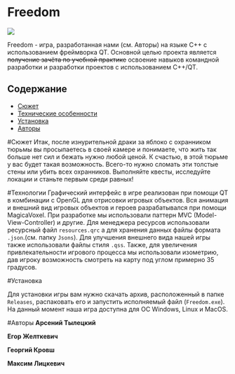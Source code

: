 # Freedom

![](https://drive.google.com/file/d/1YFw_ysaExO0_TP5AEXPjzTiMTjZh04Nk/view?usp=sharing)

Freedom - игра, разработанная нами (см. Авторы) на языке С++ с использованием
фреймворка QT. Основной целью проекта является ~~получение зачёта по учебной практике~~
освоение навыков командной разработки и разработки проектов с использованием C++/QT.

## Содержание
* [Сюжет](#Сюжет)
* [Технические особенности](#Технологии)
* [Установка](#Установка)
* [Авторы](#Авторы)

#Сюжет
Итак, после изнурительной драки за яблоко с охранником тюрьмы вы просыпаетесь в своей камере
и понимаете, что жить так больше нет сил и бежать нужно любой ценой. К счастью, в этой
тюрьме у вас будет такая возможность. Всего-то нужно сломать эти толстые стены или убить
всех охранников. Выполняйте квесты, исследуйте локации и станьте первым среди равных!

#Технологии
Графический интерфейс в игре реализован при помощи QT в комбинации с OpenGL для отрисовки
игровых объектов. Вся анимация и внешний вид игровых объектов и героев разрабатывался при
помощи MagicaVoxel. При разработке мы использовали паттерн MVC (Model-View-Controller) и
другие. Для менеджера ресурсов использовали ресурсный файл `resources.qrc` а для хранения
данных файлы формата `.json`.(см. папку `Jsons`). Для улучшения внешнего вида нашей игры
также использовали файлы стиля `.qss`. Также, для увеличения привлекательности игрового процесса мы использовали изометрию, дав игроку
возможность смотреть на карту под углом примерно 35 градусов.

#Установка

Для установки игры вам нужно скачать архив, расположенный в папке `Releases`, распаковать
его и запустить исполняемый файл (`Freedom.exe`). На данный момент наша игра доступна для
ОС Windows, Linux и MacOS.

#Авторы
**Арсений Тылецкий**

**Егор Желткевич**

**Георгий Кровш**

**Максим Лицкевич**